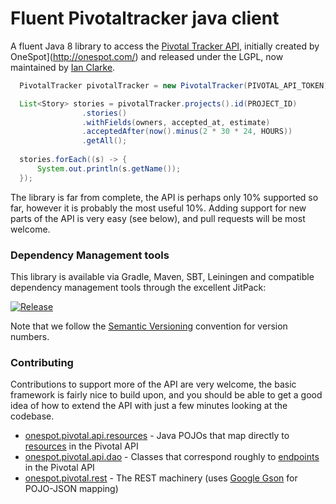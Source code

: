 # Fluent Pivotaltracker java client

A fluent Java 8 library to access the [Pivotal Tracker API](https://www.pivotaltracker.com/help/api/rest/v5#top), initially created by OneSpot](http://onespot.com/) and released under the LGPL, now maintained by [Ian Clarke](http://blog.locut.us/).

```java
  PivotalTracker pivotalTracker = new PivotalTracker(PIVOTAL_API_TOKEN);

  List<Story> stories = pivotalTracker.projects().id(PROJECT_ID)
                .stories()
                .withFields(owners, accepted_at, estimate)
                .acceptedAfter(now().minus(2 * 30 * 24, HOURS))
                .getAll();
  
  stories.forEach((s) -> {
      System.out.println(s.getName());
  });
```

The library is far from complete, the API is perhaps only 10% supported so far, however it is probably the most useful 10%.  Adding support for new parts of the API is very easy (see below), and pull requests will be most welcome.

### Dependency Management tools

This library is available via Gradle, Maven, SBT, Leiningen and compatible dependency management tools through the excellent JitPack:

[![Release](https://jitpack.io/v/User/Repo.svg)](https://jitpack.io/#User/Repo)

Note that we follow the [Semantic Versioning](http://semver.org/) convention for version numbers.

### Contributing

Contributions to support more of the API are very welcome, the basic framework is fairly nice to build upon, and you should be able to get a good idea of how to extend the API with just a few minutes looking at the codebase.

* [onespot.pivotal.api.resources](https://github.com/onespot/pivotal/tree/master/src/main/java/onespot/pivotal/api/resources) - Java POJOs that map directly to [resources](https://www.pivotaltracker.com/help/api/rest/v5#Resources) in the Pivotal API
* [onespot.pivotal.api.dao](https://github.com/onespot/pivotal/tree/master/src/main/java/onespot/pivotal/api/dao) - Classes that correspond roughly to [endpoints](https://www.pivotaltracker.com/help/api/rest/v5#Endpoints) in the Pivotal API
* [onespot.pivotal.rest](https://github.com/onespot/pivotal/tree/master/src/main/java/onespot/pivotal/rest) - The REST machinery (uses [Google Gson](https://code.google.com/p/google-gson/) for POJO-JSON mapping)



